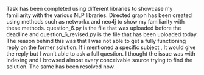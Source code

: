 Task has been completed using different libraries to showcase my familiarity with the various NLP libraries.
Directed graph has been created using methods such as networkx and neo4j to show my familiarity with these methods.
question_6.py is the file that was uploaded before the deadline and 
question_6_revised.py is the file that has been uploaded today. The reason behind this was that I was not able to get a fully functioning reply on the former solution. If i mentioned a specific subject , It would give the reply but I wan't able to ask a full question. I thought the issue was with indexing and I browsed almost every conceivable source trying to find the solution. The same has been resolved now.

